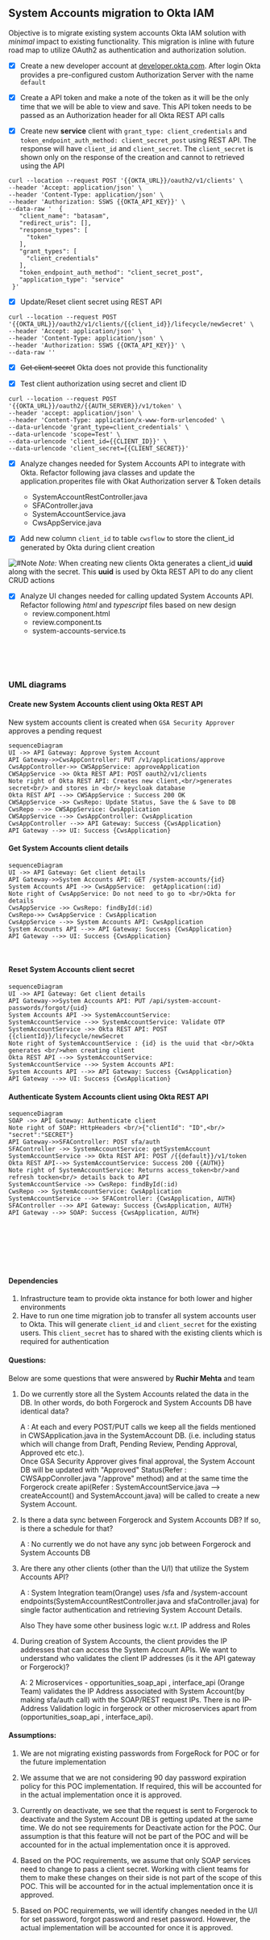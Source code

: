 ## System Accounts migration to Okta IAM 

Objective is to migrate existing system accounts Okta IAM solution with *minimal*  impact to existing functionality. This migration is inline with future road map to utilize OAuth2 as authentication and authorization solution.  

 - [x] Create a new developer account at [developer.okta.com](https://developer.okta.com/). After login Okta provides a pre-configured custom Authorization Server with the name `default`
 
 - [x] Create a API token and make a note of the token as it will be the only time that we will be able to view and save.  This API token needs to be passed as an Authorization header for all Okta REST API calls
 
 - [x] Create new **service** client with `grant_type: client_credentials` and `token_endpoint_auth_method: client_secret_post`  using REST API. The response will have `client_id` and `client_secret`. The `client_secret` is shown only on the response of the creation and cannot to retrieved using the API
 ```
curl --location --request POST '{{OKTA_URL}}/oauth2/v1/clients' \
--header 'Accept: application/json' \
--header 'Content-Type: application/json' \
--header 'Authorization: SSWS {{OKTA_API_KEY}}' \
--data-raw '  {
    "client_name": "batasam",
    "redirect_uris": [],
    "response_types": [
      "token"
    ],
    "grant_types": [
      "client_credentials"
    ],
    "token_endpoint_auth_method": "client_secret_post",
    "application_type": "service"
  }'
 ```
 - [x] Update/Reset client secret using REST API
 ```
curl --location --request POST '{{OKTA_URL}}/oauth2/v1/clients/{{client_id}}/lifecycle/newSecret' \
--header 'Accept: application/json' \
--header 'Content-Type: application/json' \
--header 'Authorization: SSWS {{OKTA_API_KEY}}' \
--data-raw ''
 ```
 - [x] ~~Get client secret~~  Okta does not provide this functionality

 - [x] Test client authorization using secret and client ID
 ```
curl --location --request POST '{{OKTA_URL}}/oauth2/{{AUTH_SERVER}}/v1/token' \
--header 'accept: application/json' \
--header 'Content-Type: application/x-www-form-urlencoded' \
--data-urlencode 'grant_type=client_credentials' \
--data-urlencode 'scope=Test' \
--data-urlencode 'client_id={{CLIENT_ID}}' \
--data-urlencode 'client_secret={{CLIENT_SECRET}}'
 ```
- [x] Analyze changes needed for  System Accounts API to integrate with Okta. Refactor following java classes and update the application.properites  file with Okat Authorization server & Token details
	 - SystemAccountRestController.java
	 - SFAController.java
	 - SystemAccountService.java
	 - CwsAppService.java
	
 - [x] Add new column `client_id` to table `cwsflow` to store the client_id generated by Okta during client creation

![#Note](https://placehold.it/15/f03c15/000000?text=+)  *Note:* When creating new clients Okta generates a client_id **uuid** along with the secret.  This **uuid** is used by Okta REST API to do any client CRUD actions  

 - [x] Analyze UI changes needed for calling updated System Accounts API. Refactor following *html* and *typescript* files based on new design
	 - review.component.html
	 - review.component.ts
	 - system-accounts-service.ts
<br/>
<br/>
<br/>

### UML diagrams

####   Create new System Accounts client using Okta REST API
New system accounts client is created when `GSA Security Approver` approves a pending request
```mermaid
sequenceDiagram
UI ->> API Gateway: Approve System Account
API Gateway->>CwsAppController: PUT /v1/applications/approve
CwsAppController->> CWSAppService: approveApplication
CWSAppService ->> Okta REST API: POST oauth2/v1/clients
Note right of Okta REST API: Creates new client,<br/>generates secret<br/> and stores in <br/> keycloak database
Okta REST API -->> CWSAppService : Success 200 OK
CWSAppService ->> CwsRepo: Update Status, Save the & Save to DB 
CwsRepo -->> CWSAppService: CwsApplication
CWSAppService -->> CwsAppController: CwsApplication
CwsAppController -->> API Gateway: Success {CwsApplication}
API Gateway -->> UI: Success {CwsApplication}
```
####   Get System Accounts client details
```mermaid
sequenceDiagram
UI ->> API Gateway: Get client details
API Gateway->>System Accounts API: GET /system-accounts/{id}
System Accounts API ->> CwsAppService:  getApplication(:id)
Note right of CwsAppService: Do not need to go to <br/>Okta for details
CwsAppService ->> CwsRepo: findById(:id)
CwsRepo->> CwsAppService : CwsApplication
CwsAppService -->> System Accounts API: CwsApplication
System Accounts API -->> API Gateway: Success {CwsApplication}
API Gateway -->> UI: Success {CwsApplication}
```
<br/>

#### Reset System Accounts client secret 

```mermaid
sequenceDiagram
UI ->> API Gateway: Get client details
API Gateway->>System Accounts API: PUT /api/system-account-passwords/forgot/{uid}
System Accounts API ->> SystemAccountService:  
SystemAccountService -->> SystemAccountService: Validate OTP
SystemAccountService ->> Okta REST API: POST {{clientId}}/lifecycle/newSecret
Note right of SystemAccountService : {id} is the uuid that <br/>Okta generates <br/>when creating client
Okta REST API -->> SystemAccountService: 
SystemAccountService -->> System Accounts API: 
System Accounts API -->> API Gateway: Success {CwsApplication}
API Gateway -->> UI: Success {CwsApplication}
```

#### Authenticate  System Accounts client using Okta REST API
```mermaid
sequenceDiagram
SOAP ->> API Gateway: Authenticate client
Note right of SOAP: HttpHeaders <br/>{"clientId": "ID",<br/> "secret":"SECRET"}
API Gateway->>SFAController: POST sfa/auth
SFAController ->> SystemAccountService: getSystemAccount
SystemAccountService ->> Okta REST API: POST /{{default}}/v1/token
Okta REST API-->> SystemAccountService: Success 200 {{AUTH}}
Note right of SystemAccountService: Returns access_token<br/>and refresh tocken<br/> details back to API
SystemAccountService ->> CwsRepo: findById(:id)
CwsRepo ->> SystemAccountService: CwsApplication
SystemAccountService -->> SFAController: {CwsApplication, AUTH}
SFAController -->> API Gateway: Success {CwsApplication, AUTH}
API Gateway -->> SOAP: Success {CwsApplication, AUTH}
```
<br/>
<br/>
<br/>
<br/>
<br/>

#### Dependencies

 1. Infrastructure team to provide okta instance for both lower and higher environments
 2. Have to run one time migration job to transfer all system accounts user to Okta. This will generate `client_id` and  `client_secret` for the existing users. This `client_secret` has to shared with the existing clients which is required for authentication  

#### Questions: 
Below are some questions that were answered by **Ruchir Mehta** and team

1. Do we currently store all the System Accounts related the data in the DB. In other words, do both Forgerock and System Accounts DB have identical data?  

	A : At  each and every POST/PUT calls we keep all the fields mentioned in CWSApplication.java in the SystemAccount DB. (i.e. including status which will change from Draft, Pending Review, Pending Approval, Approved etc etc.).  
	Once GSA Security Approver gives final approval, the System Account DB will be updated with "Approved" Status(Refer : CWSAppConroller.java "/approve" method) and at the same time the Forgerock create api(Refer : SystemAccountService.java --> createAccount() and SystemAccount.java) will be called to create a new System Account.
	
2. Is there a data sync between Forgerock and System Accounts DB? If so, is there a schedule for that?

	A : No currently we do not have any sync job between Forgerock and System Accounts DB
	
3. Are there any other clients (other than the U/I) that utilize the System Accounts API?

	A : System Integration team(Orange) uses /sfa and /system-account endpoints(SystemAccountRestController.java and sfaController.java) for single factor authentication and retrieving System Account Details.

	Also They have some other business logic w.r.t. IP address and Roles

4. During creation of System Accounts, the client provides the IP addresses that can access the System Account APIs. We want to understand who validates the client IP addresses (is it the API gateway or Forgerock)?

	A: 2 Microservices - opportunities_soap_api , interface_api (Orange Team) validates the IP Address associated with System Account(by making sfa/auth call) with the SOAP/REST request IPs. There is no IP-Address Validation logic in forgerock or other microservices apart from (opportunities_soap_api , interface_api).

#### Assumptions:

 1. We are not migrating existing passwords from ForgeRock for POC or for the future implementation  

2. We assume that we are not considering 90 day password expiration policy for this POC implementation. If required, this will be accounted for in the actual implementation once it is approved.  

3. Currently on deactivate, we see that the request is sent to Forgerock to deactivate and the System Account DB is getting updated at the same time. We do not see requirements for Deactivate action for the POC. Our assumption is that this feature will not be part of the POC and will be accounted for in the actual implementation once it is approved.  

4. Based on the POC requirements, we assume that only SOAP services need to change to pass a client secret. Working with client teams for them to make these changes on their side is not part of the scope of this POC. This will be accounted for in the actual implementation once it is approved.

5. Based on POC requirements, we will identify changes needed in the U/I for set password, forgot password and reset password. However, the actual implementation will be accounted for once it is approved.
<!--stackedit_data:
eyJoaXN0b3J5IjpbNjM4MDk1MTc1LDEyODY1NjA0NTQsLTEzOD
A0MzI5NzIsMjEyNTI4Mzg2MiwxOTY3MDM1MjgsMTI5ODcyNDY5
OSwtMTQ1OTM0MDA3NF19
-->